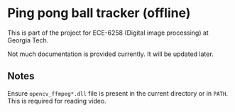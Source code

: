 # Ping pong ball tracker (offline)

This is part of the project for ECE-6258 (Digital image processing) at Georgia Tech.

Not much documentation is provided currently. It will be updated later.

## Notes

Ensure `opencv_ffmpeg*.dll` file is present in the current directory or in `PATH`. This is required for reading video.
